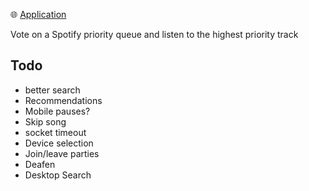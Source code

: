 
 🌐 [Application](https://nitrus.azurewebsites.net)

Vote on a Spotify priority queue and listen to the highest priority track


## Todo

- better search
- Recommendations
- Mobile pauses?
- Skip song
- socket timeout
- Device selection
- Join/leave parties
- Deafen
- Desktop Search
